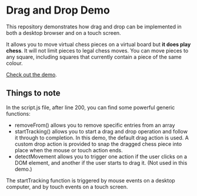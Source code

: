 # Drag and Drop Demo

This repository demonstrates how drag and drop can be implemented in both a desktop browser and on a touch screen.

It allows you to move virtual chess pieces on a virtual board but **it does play chess**. It will not limit pieces to legal chess moves. You can move pieces to any square, including squares that currently contain a piece of the same colour.

[Check out the demo](https://dciforks.github.io/drag-and-drop/).

## Things to note

In the script.js file, after line 200, you can find some powerful generic functions:

* removeFrom() allows you to remove specific entries from an array
* startTracking() allows you to start a drag and drop operation
  and follow it through to completion. In this demo, the default drag
  action is used. A custom drop action is provided to snap the dragged
  chess piece into place when the mouse or touch action ends.
* detectMovement allows you to trigger one action if the user clicks 
  on a DOM element, and another if the user starts to drag it. (Not used in this demo.)

The startTracking function is triggered by mouse events on a desktop computer, and by touch events on a touch screen.
